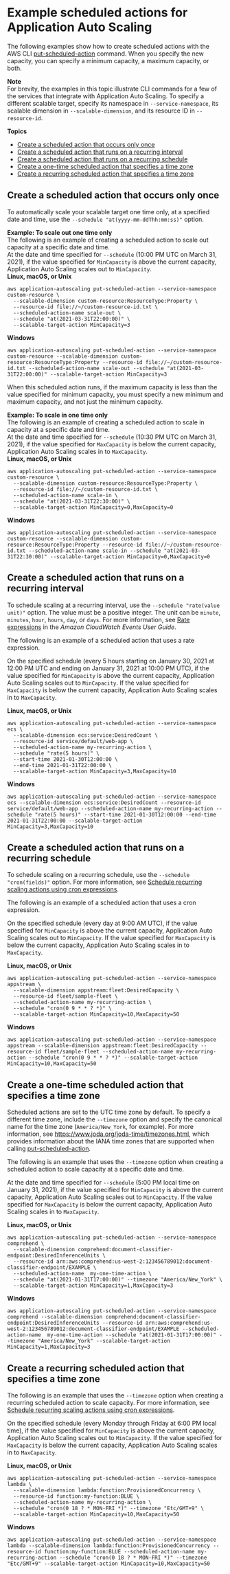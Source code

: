 # Example scheduled actions for Application Auto Scaling<a name="examples-scheduled-actions"></a>

The following examples show how to create scheduled actions with the AWS CLI [put\-scheduled\-action](https://docs.aws.amazon.com/cli/latest/reference/application-autoscaling/put-scheduled-action.html) command\. When you specify the new capacity, you can specify a minimum capacity, a maximum capacity, or both\.

**Note**  
For brevity, the examples in this topic illustrate CLI commands for a few of the services that integrate with Application Auto Scaling\. To specify a different scalable target, specify its namespace in `--service-namespace`, its scalable dimension in `--scalable-dimension`, and its resource ID in `--resource-id`\.

**Topics**
+ [Create a scheduled action that occurs only once](#one-time-schedule)
+ [Create a scheduled action that runs on a recurring interval](#recurrence-schedule-rate)
+ [Create a scheduled action that runs on a recurring schedule](#recurrence-schedule-cron)
+ [Create a one\-time scheduled action that specifies a time zone](#one-time-schedule-set-time-zone)
+ [Create a recurring scheduled action that specifies a time zone](#recurring-schedule-set-time-zone)

## Create a scheduled action that occurs only once<a name="one-time-schedule"></a>

To automatically scale your scalable target one time only, at a specified date and time, use the `--schedule "at(yyyy-mm-ddThh:mm:ss)"` option\.

**Example: To scale out one time only**  
The following is an example of creating a scheduled action to scale out capacity at a specific date and time\.   
At the date and time specified for `--schedule` \(10:00 PM UTC on March 31, 2021\), if the value specified for `MinCapacity` is above the current capacity, Application Auto Scaling scales out to `MinCapacity`\.  
**Linux, macOS, or Unix**  

```
aws application-autoscaling put-scheduled-action --service-namespace custom-resource \
  --scalable-dimension custom-resource:ResourceType:Property \
  --resource-id file://~/custom-resource-id.txt \
  --scheduled-action-name scale-out \
  --schedule "at(2021-03-31T22:00:00)" \
  --scalable-target-action MinCapacity=3
```
**Windows**  

```
aws application-autoscaling put-scheduled-action --service-namespace custom-resource --scalable-dimension custom-resource:ResourceType:Property --resource-id file://~/custom-resource-id.txt --scheduled-action-name scale-out --schedule "at(2021-03-31T22:00:00)" --scalable-target-action MinCapacity=3
```
When this scheduled action runs, if the maximum capacity is less than the value specified for minimum capacity, you must specify a new minimum and maximum capacity, and not just the minimum capacity\. 

**Example: To scale in one time only**  
The following is an example of creating a scheduled action to scale in capacity at a specific date and time\.   
At the date and time specified for `--schedule` \(10:30 PM UTC on March 31, 2021\), if the value specified for `MaxCapacity` is below the current capacity, Application Auto Scaling scales in to `MaxCapacity`\.  
**Linux, macOS, or Unix**  

```
aws application-autoscaling put-scheduled-action --service-namespace custom-resource \
  --scalable-dimension custom-resource:ResourceType:Property \
  --resource-id file://~/custom-resource-id.txt \
  --scheduled-action-name scale-in \
  --schedule "at(2021-03-31T22:30:00)" \
  --scalable-target-action MinCapacity=0,MaxCapacity=0
```
**Windows**  

```
aws application-autoscaling put-scheduled-action --service-namespace custom-resource --scalable-dimension custom-resource:ResourceType:Property --resource-id file://~/custom-resource-id.txt --scheduled-action-name scale-in --schedule "at(2021-03-31T22:30:00)" --scalable-target-action MinCapacity=0,MaxCapacity=0
```

## Create a scheduled action that runs on a recurring interval<a name="recurrence-schedule-rate"></a>

To schedule scaling at a recurring interval, use the `--schedule "rate(value unit)"` option\. The value must be a positive integer\. The unit can be `minute`, `minutes`, `hour`, `hours`, `day`, or `days`\. For more information, see [Rate expressions](https://docs.aws.amazon.com/AmazonCloudWatch/latest/events/ScheduledEvents.html#RateExpressions) in the *Amazon CloudWatch Events User Guide*\. 

The following is an example of a scheduled action that uses a rate expression\. 

On the specified schedule \(every 5 hours starting on January 30, 2021 at 12:00 PM UTC and ending on January 31, 2021 at 10:00 PM UTC\), if the value specified for `MinCapacity` is above the current capacity, Application Auto Scaling scales out to `MinCapacity`\. If the value specified for `MaxCapacity` is below the current capacity, Application Auto Scaling scales in to `MaxCapacity`\. 

**Linux, macOS, or Unix**

```
aws application-autoscaling put-scheduled-action --service-namespace ecs \
  --scalable-dimension ecs:service:DesiredCount \
  --resource-id service/default/web-app \
  --scheduled-action-name my-recurring-action \
  --schedule "rate(5 hours)" \
  --start-time 2021-01-30T12:00:00 \
  --end-time 2021-01-31T22:00:00 \
  --scalable-target-action MinCapacity=3,MaxCapacity=10
```

**Windows**

```
aws application-autoscaling put-scheduled-action --service-namespace ecs --scalable-dimension ecs:service:DesiredCount --resource-id service/default/web-app --scheduled-action-name my-recurring-action --schedule "rate(5 hours)" --start-time 2021-01-30T12:00:00 --end-time 2021-01-31T22:00:00 --scalable-target-action MinCapacity=3,MaxCapacity=10
```

## Create a scheduled action that runs on a recurring schedule<a name="recurrence-schedule-cron"></a>

To schedule scaling on a recurring schedule, use the `--schedule "cron(fields)"` option\. For more information, see [Schedule recurring scaling actions using cron expressions](scheduled-scaling-using-cron-expressions.md)\.

The following is an example of a scheduled action that uses a cron expression\. 

On the specified schedule \(every day at 9:00 AM UTC\), if the value specified for `MinCapacity` is above the current capacity, Application Auto Scaling scales out to `MinCapacity`\. If the value specified for `MaxCapacity` is below the current capacity, Application Auto Scaling scales in to `MaxCapacity`\.

**Linux, macOS, or Unix**

```
aws application-autoscaling put-scheduled-action --service-namespace appstream \
  --scalable-dimension appstream:fleet:DesiredCapacity \
  --resource-id fleet/sample-fleet \
  --scheduled-action-name my-recurring-action \
  --schedule "cron(0 9 * * ? *)" \
  --scalable-target-action MinCapacity=10,MaxCapacity=50
```

**Windows**

```
aws application-autoscaling put-scheduled-action --service-namespace appstream --scalable-dimension appstream:fleet:DesiredCapacity --resource-id fleet/sample-fleet --scheduled-action-name my-recurring-action --schedule "cron(0 9 * * ? *)" --scalable-target-action MinCapacity=10,MaxCapacity=50
```

## Create a one\-time scheduled action that specifies a time zone<a name="one-time-schedule-set-time-zone"></a>

Scheduled actions are set to the UTC time zone by default\. To specify a different time zone, include the `--timezone` option and specify the canonical name for the time zone \(`America/New_York`, for example\)\. For more information, see [https://www\.joda\.org/joda\-time/timezones\.html](https://www.joda.org/joda-time/timezones.html), which provides information about the IANA time zones that are supported when calling [put\-scheduled\-action](https://docs.aws.amazon.com/cli/latest/reference/application-autoscaling/put-scheduled-action.html)\.

The following is an example that uses the `--timezone` option when creating a scheduled action to scale capacity at a specific date and time\. 

At the date and time specified for `--schedule` \(5:00 PM local time on January 31, 2021\), if the value specified for `MinCapacity` is above the current capacity, Application Auto Scaling scales out to `MinCapacity`\. If the value specified for `MaxCapacity` is below the current capacity, Application Auto Scaling scales in to `MaxCapacity`\.

**Linux, macOS, or Unix**

```
aws application-autoscaling put-scheduled-action --service-namespace comprehend \
  --scalable-dimension comprehend:document-classifier-endpoint:DesiredInferenceUnits \
  --resource-id arn:aws:comprehend:us-west-2:123456789012:document-classifier-endpoint/EXAMPLE \
  --scheduled-action-name  my-one-time-action \
  --schedule "at(2021-01-31T17:00:00)" --timezone "America/New_York" \
  --scalable-target-action MinCapacity=1,MaxCapacity=3
```

**Windows**

```
aws application-autoscaling put-scheduled-action --service-namespace comprehend --scalable-dimension comprehend:document-classifier-endpoint:DesiredInferenceUnits --resource-id arn:aws:comprehend:us-west-2:123456789012:document-classifier-endpoint/EXAMPLE --scheduled-action-name  my-one-time-action --schedule "at(2021-01-31T17:00:00)" --timezone "America/New_York" --scalable-target-action MinCapacity=1,MaxCapacity=3
```

## Create a recurring scheduled action that specifies a time zone<a name="recurring-schedule-set-time-zone"></a>

The following is an example that uses the `--timezone` option when creating a recurring scheduled action to scale capacity\. For more information, see [Schedule recurring scaling actions using cron expressions](scheduled-scaling-using-cron-expressions.md)\.

On the specified schedule \(every Monday through Friday at 6:00 PM local time\), if the value specified for `MinCapacity` is above the current capacity, Application Auto Scaling scales out to `MinCapacity`\. If the value specified for `MaxCapacity` is below the current capacity, Application Auto Scaling scales in to `MaxCapacity`\.

**Linux, macOS, or Unix**

```
aws application-autoscaling put-scheduled-action --service-namespace lambda \
  --scalable-dimension lambda:function:ProvisionedConcurrency \
  --resource-id function:my-function:BLUE \
  --scheduled-action-name my-recurring-action \
  --schedule "cron(0 18 ? * MON-FRI *)" --timezone "Etc/GMT+9" \
  --scalable-target-action MinCapacity=10,MaxCapacity=50
```

**Windows**

```
aws application-autoscaling put-scheduled-action --service-namespace lambda --scalable-dimension lambda:function:ProvisionedConcurrency --resource-id function:my-function:BLUE --scheduled-action-name my-recurring-action --schedule "cron(0 18 ? * MON-FRI *)" --timezone "Etc/GMT+9" --scalable-target-action MinCapacity=10,MaxCapacity=50
```
